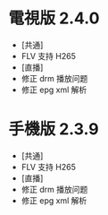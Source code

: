 # 電視版 2.4.0

* [共通]
* FLV 支持 H265
* [直播]
* 修正 drm 播放问题
* 修正 epg xml 解析

# 手機版 2.3.9

* [共通]
* FLV 支持 H265
* [直播]
* 修正 drm 播放问题
* 修正 epg xml 解析